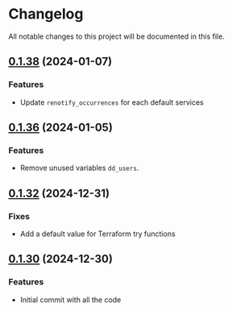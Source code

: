 # Changelog

All notable changes to this project will be documented in this file.

## [0.1.38]() (2024-01-07)
### Features
* Update `renotify_occurrences` for each default services

## [0.1.36]() (2024-01-05)
### Features
* Remove unused variables `dd_users`.

## [0.1.32]() (2024-12-31)
### Fixes
* Add a default value for Terraform try functions

## [0.1.30]() (2024-12-30)
### Features
* Initial commit with all the code
